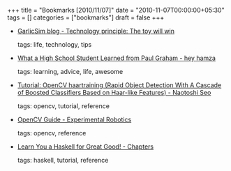 +++
title = "Bookmarks [2010/11/07]"
date = "2010-11-07T00:00:00+05:30"
tags = []
categories = ["bookmarks"]
draft = false
+++

-   [GarlicSim blog - Technology principle: The toy will win](http://blog.garlicsim.org/post/1495459004/technology-principle-the-toy-will-win)

    tags: life, technology, tips

-   [What a High School Student Learned from Paul Graham - hey hamza](http://heyhamza.com/32636134)

    tags: learning, advice, life, awesome

-   [Tutorial: OpenCV haartraining (Rapid Object Detection With A Cascade of Boosted Classifiers Based on Haar-like Features) - Naotoshi Seo](http://note.sonots.com/SciSoftware/haartraining.html)

    tags: opencv, tutorial, reference

-   [OpenCV Guide - Experimental Robotics](http://cgi.cse.unsw.edu.au/~cs4411/wiki/index.php?title=OpenCV_Guide#Haar_Classifier)

    tags: opencv, reference

-   [Learn You a Haskell for Great Good! - Chapters](http://learnyouahaskell.com/chapters)

    tags: haskell, tutorial, reference
